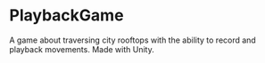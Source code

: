 # PlaybackGame
A game about traversing city rooftops with the ability to record and playback movements.  Made with Unity.
